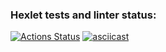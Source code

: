 ### Hexlet tests and linter status:
[![Actions Status](https://github.com/sushilyaz/java-project-71/actions/workflows/hexlet-check.yml/badge.svg)](https://github.com/sushilyaz/java-project-71/actions)
[![asciicast](https://asciinema.org/a/ZeUpDTbvRLpsBBbpqtl6vLBSz.svg)](https://asciinema.org/a/ZeUpDTbvRLpsBBbpqtl6vLBSz)
